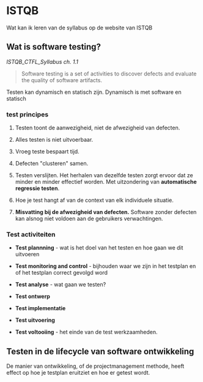 # ISTQB

Wat kan ik leren van de syllabus op de website van ISTQB

## Wat is software testing?

*ISTQB_CTFL_Syllabus ch. 1.1*

> Software testing is a set of activities to discover defects and evaluate the quality of software artifacts.

Testen kan dynamisch en statisch zijn. Dynamisch is met software en statisch 

### test principes

1. Testen toont de aanwezigheid, niet de afwezigheid van defecten.

2. Alles testen is niet uitvoerbaar.

3. Vroeg teste bespaart tijd.

4. Defecten "clusteren" samen.

5. Testen verslijten. Het herhalen van dezelfde testen zorgt ervoor dat ze minder en minder effectief worden. Met uitzondering van **automatische regressie testen**.

6. Hoe je test hangt af van de context van elk individuele situatie.

7. **Misvatting bij de afwezigheid van defecten.** Software zonder defecten kan alsnog niet voldoen aan de gebruikers verwachtingen.

### Test activiteiten

- **Test plannning** - wat is het doel van het testen en hoe gaan we dit uitvoeren

- **Test monitoring and control** - bijhouden waar we zijn in het testplan en of het testplan correct gevolgd word

- **Test analyse** - wat gaan we testen?

- **Test ontwerp**

- **Test implementatie**

- **Test uitvoering**

- **Test voltooiing** - het einde van de test werkzaamheden.

## Testen in de lifecycle van software ontwikkeling

De manier van ontwikkeling, of de projectmanagement methode, heeft effect op hoe je testplan eruitziet en hoe er getest wordt.
